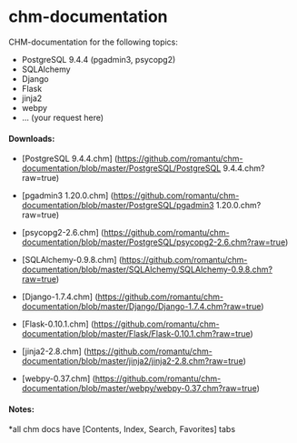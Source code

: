 # chm-documentation

CHM-documentation for the following topics:

- PostgreSQL 9.4.4 (pgadmin3, psycopg2)
- SQLAlchemy
- Django
- Flask
- jinja2
- webpy
- ... (your request here)

#### Downloads:
- [PostgreSQL 9.4.4.chm]
(https://github.com/romantu/chm-documentation/blob/master/PostgreSQL/PostgreSQL 9.4.4.chm?raw=true)

- [pgadmin3 1.20.0.chm]
(https://github.com/romantu/chm-documentation/blob/master/PostgreSQL/pgadmin3 1.20.0.chm?raw=true)

- [psycopg2-2.6.chm]
(https://github.com/romantu/chm-documentation/blob/master/PostgreSQL/psycopg2-2.6.chm?raw=true)

- [SQLAlchemy-0.9.8.chm]
(https://github.com/romantu/chm-documentation/blob/master/SQLAlchemy/SQLAlchemy-0.9.8.chm?raw=true)

- [Django-1.7.4.chm]
(https://github.com/romantu/chm-documentation/blob/master/Django/Django-1.7.4.chm?raw=true)

- [Flask-0.10.1.chm]
(https://github.com/romantu/chm-documentation/blob/master/Flask/Flask-0.10.1.chm?raw=true)

- [jinja2-2.8.chm]
(https://github.com/romantu/chm-documentation/blob/master/jinja2/jinja2-2.8.chm?raw=true)

- [webpy-0.37.chm]
(https://github.com/romantu/chm-documentation/blob/master/webpy/webpy-0.37.chm?raw=true)

#### Notes:
*all chm docs have [Contents, Index, Search, Favorites] tabs

